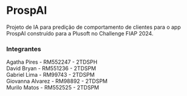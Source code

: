 # ProspAI
Projeto de IA para predição de comportamento de clientes para o app ProspAI construído para a Plusoft no Challenge FIAP 2024.

### Integrantes ###
Agatha Pires - RM552247 - 2TDSPH <br>
David Bryan - RM551236 - 2TDSPM <br>
Gabriel Lima - RM99743 - 2TDSPM <br>
Giovanna Alvarez - RM98892 - 2TDSPM <br>
Murilo Matos - RM552525 - 2TDSPM <br>
